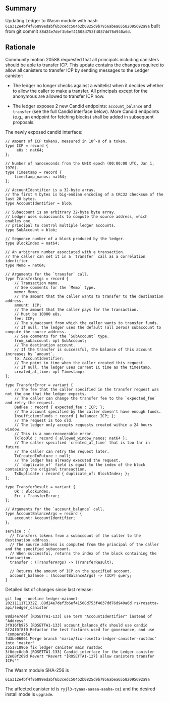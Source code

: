 ## Summary

Updating Ledger to Wasm module with hash `61a312e4bf4f86899edabf6b3cedc504b2b0825d9b7956abea65582095692a9a` built from git commit `88d24e7def3b6ef41508d753f4037dd76d940a6d`.

## Rationale

Community motion 20588 requested that all principals including canisters should be able to transfer ICP. This update contains the changes required to allow all canisters to transfer ICP by sending messages to the Ledger canister:

  * The ledger no longer checks against a whitelist when it decides whether to allow the caller to make a transfer.
    All principals except for the anonymous are allowed to transfer ICP now.

  * The ledger exposes 2 new Candid endpoints: `account_balance` and `transfer` (see the full Candid interface below).
    More Candid endpoints (e.g., an endpoint for fetching blocks) shall be added in subsequent proposals.

The newly exposed candid interface:

```candid
// Amount of ICP tokens, measured in 10^-8 of a token.
type ICP = record {
     e8s : nat64;
};

// Number of nanoseconds from the UNIX epoch (00:00:00 UTC, Jan 1, 1970).
type Timestamp = record {
    timestamp_nanos: nat64;
};

// AccountIdentifier is a 32-byte array.
// The first 4 bytes is big-endian encoding of a CRC32 checksum of the last 28 bytes.
type AccountIdentifier = blob;

// Subaccount is an arbitrary 32-byte byte array.
// Ledger uses subaccounts to compute the source address, which enables one
// principal to control multiple ledger accounts.
type SubAccount = blob;

// Sequence number of a block produced by the ledger.
type BlockIndex = nat64;

// An arbitrary number associated with a transaction.
// The caller can set it in a `transfer` call as a correlation identifier.
type Memo = nat64;

// Arguments for the `transfer` call.
type TransferArgs = record {
    // Transaction memo.
    // See comments for the `Memo` type.
    memo: Memo;
    // The amount that the caller wants to transfer to the destination address.
    amount: ICP;
    // The amount that the caller pays for the transaction.
    // Must be 10000 e8s.
    fee: ICP;
    // The subaccount from which the caller wants to transfer funds.
    // If null, the ledger uses the default (all zeros) subaccount to compute the source address.
    // See comments for the `SubAccount` type.
    from_subaccount: opt SubAccount;
    // The destination account.
    // If the transfer is successful, the balance of this account increases by `amount`.
    to: AccountIdentifier;
    // The point in time when the caller created this request.
    // If null, the ledger uses current IC time as the timestamp.
    created_at_time: opt Timestamp;
};

type TransferError = variant {
    // The fee that the caller specified in the transfer request was not the one that the ledger expects.
    // The caller can change the transfer fee to the `expected_fee` and retry the request.
    BadFee : record { expected_fee : ICP; };
    // The account specified by the caller doesn't have enough funds.
    InsufficientFunds : record { balance: ICP; };
    // The request is too old.
    // The ledger only accepts requests created within a 24 hours window.
    // This is a non-recoverable error.
    TxTooOld : record { allowed_window_nanos: nat64 };
    // The caller specified `created_at_time` that is too far in future.
    // The caller can retry the request later.
    TxCreatedInFuture : null;
    // The ledger has already executed the request.
    // `duplicate_of` field is equal to the index of the block containing the original transaction.
    TxDuplicate : record { duplicate_of: BlockIndex; };
};

type TransferResult = variant {
    Ok : BlockIndex;
    Err : TransferError;
};

// Arguments for the `account_balance` call.
type AccountBalanceArgs = record {
    account: AccountIdentifier;
};

service : {
  // Transfers tokens from a subaccount of the caller to the destination address.
  // The source address is computed from the principal of the caller and the specified subaccount.
  // When successful, returns the index of the block containing the transaction.
  transfer : (TransferArgs) -> (TransferResult);

  // Returns the amount of ICP on the specified account.
  account_balance : (AccountBalanceArgs) -> (ICP) query;
}
```

Detailed list of changes since last release:

```
git log --oneline ledger-mainnet-20211111T1332Z..88d24e7def3b6ef41508d753f4037dd76d940a6d rs/rosetta-api/ledger_canister

88d24e7def [ROSETTA1-133] use term "AccountIdentifier" instead of "Address"
3f916fb975 [ROSETTA1-133] account_balance_dfx should use candid
8f24f0f8f0 Refactor the test fixtures used for governance, and use `comparable`
7d3be06061 Merge branch 'mario/fix-rosetta-ledger-canister-rustdoc' into 'master'
2551718966 fix ledger canister main rustdoc
3f0dec0cb0 [ROSETTA1-133] Candid interface for the Ledger canister
22e08f269d Revert "Revert "[ROSETTA1-127] allow canisters transfer ICPs""
```

The Wasm module SHA-256 is
```
61a312e4bf4f86899edabf6b3cedc504b2b0825d9b7956abea65582095692a9a
```

The affected canister id is `ryjl3-tyaaa-aaaaa-aaaba-cai` and the desired install mode is `upgrade`.
